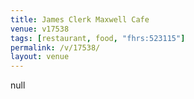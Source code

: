 ```yaml
---
title: James Clerk Maxwell Cafe
venue: v17538
tags: [restaurant, food, "fhrs:523115"]
permalink: /v/17538/
layout: venue
---
```

null